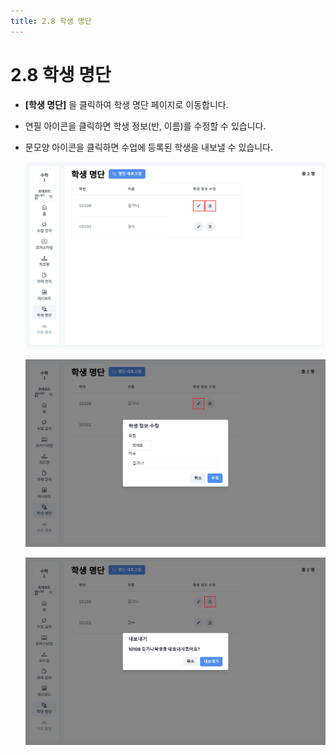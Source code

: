```yaml
---
title: 2.8 학생 명단
---
```

# 2.8 학생 명단

* **\[학생 명단]** 을 클릭하여 학생 명단 페이지로 이동합니다.
* 연필 아이콘을 클릭하면 학생 정보(반, 이름)를 수정할 수 있습니다.
* 문모양 아이콘을 클릭하면 수업에 등록된 학생을 내보낼 수 있습니다.

  ![](/img/teacher_2-8_01.jpg)

  ![](/img/teacher_2-8_02.jpg)

  ![](/img/teacher_2-8_03.jpg)
